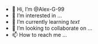 - 👋 Hi, I’m @Alex-G-99
- 👀 I’m interested in ...
- 🌱 I’m currently learning *text*
- 💞️ I’m looking to collaborate on ...
- 📫 How to reach me ...

<!---
Alex-G-99/Alex-G-99 is a ✨ special ✨ repository because its `README.md` (this file) appears on your GitHub profile.
You can click the Preview link to take a look at your changes.
--->
